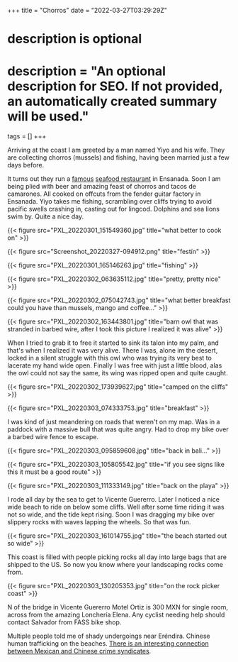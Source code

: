 +++
title = "Chorros"
date = "2022-03-27T03:29:29Z"

#
# description is optional
#
# description = "An optional description for SEO. If not provided, an automatically created summary will be used."

tags = []
+++

Arriving at the coast I am greeted by a man named Yiyo and his wife. They are collecting chorros (mussels) and fishing, having been married just a few days before.

It turns out they run a [famous](https://www.eater.com/2018/6/6/17417350/best-seafood-baja-mexico-mariscos-yiyos) [seafood restaurant](https://facebook.com/mariscosyiyosoficial) in Ensanada. Soon I am being plied with beer and amazing feast of chorros and tacos de camarones. All cooked on offcuts from the fender guitar factory in Ensanada. Yiyo takes me fishing, scrambling over cliffs trying to avoid pacific swells crashing in, casting out for lingcod. Dolphins and sea lions swim by. Quite a nice day.

{{< figure src="PXL_20220301_151549360.jpg" title="what better to cook on" >}}

{{< figure src="Screenshot_20220327-094912.png" title="festín" >}}

{{< figure src="PXL_20220301_165146263.jpg" title="fishing" >}}

{{< figure src="PXL_20220302_063635112.jpg" title="pretty, pretty nice" >}}

{{< figure src="PXL_20220302_075042743.jpg" title="what better breakfast could you have than mussels, mango and coffee..." >}}


{{< figure src="PXL_20220302_163443801.jpg" title="barn owl that was stranded in barbed wire, after I took this picture I realized it was alive" >}}

When I tried to grab it to free it started to sink its talon into my palm, and that's when I realized it was very alive. There I was, alone im the desert, locked in a silent struggle with this owl who was trying its very best to lacerate my hand wide open. 
Finally I was free with just a little blood, alas the owl could not say the same, its wing was ripped open and quite caught.

{{< figure src="PXL_20220302_173939627.jpg" title="camped on the cliffs" >}}


{{< figure src="PXL_20220303_074333753.jpg" title="breakfast" >}}

I was kind of just meandering on roads that weren't on my map. Was in a paddock with a massive bull that was quite angry. Had to drop my bike over a barbed wire fence to escape. 

{{< figure src="PXL_20220303_095859608.jpg" title="back in bali..." >}}

{{< figure src="PXL_20220303_105805542.jpg" title="if you see signs like this it must be a good route" >}}

{{< figure src="PXL_20220303_111333149.jpg" title="back on the playa" >}}

I rode all day by the sea to get to Vicente Guererro. Later I noticed a nice wide beach to ride on below some cliffs. Well after some time riding it was not so wide, and the tide kept rising. Soon I was dragging my bike over slippery rocks with waves lapping the wheels. So that was fun.

{{< figure src="PXL_20220303_161014755.jpg" title="the beach started out so wide" >}}

This coast is filled with people picking rocks all day into large bags that are shipped to the US. So now you know where your landscaping rocks come from.

{{< figure src="PXL_20220303_130205353.jpg" title="on the rock picker coast" >}}

N of the bridge in Vicente Guererro Motel Ortiz is 300 MXN for single room, across from the amazing Lonchería Elena. Any cyclist needing help should contact Salvador from FASS bike shop. 

Multiple people told me of shady undergoings near Eréndira. Chinese human trafficking on the beaches. [There is an interesting connection between Mexican and Chinese crime syndicates](https://smallwarsjournal.com/jrnl/art/dragon-on-the-border-mexican-and-chinese-transnational-criminal-networks-and-implications-f).
